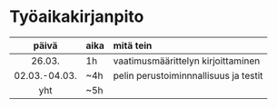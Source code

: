 
# Työaikakirjanpito

| päivä | aika | mitä tein  |
| :----:|:-----| :-----|
| 26.03. | 1h    | vaatimusmäärittelyn kirjoittaminen |
| 02.03.-04.03. | ~4h    | pelin perustoiminnnallisuus ja testit |
| yht   | ~5h   | | 